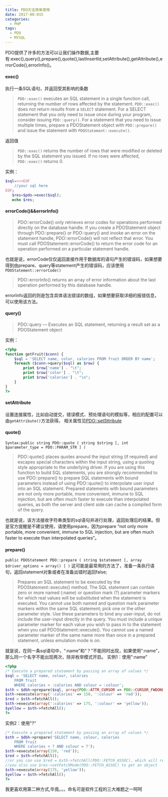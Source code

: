 ```yaml
---
title: PDO方法简单使用
date: 2017-08-015
categories:
  - PHP
tags:
  - PDO
  - MYSQL
---
```


PDO提供了许多的方法可以让我们操作数据,主要有:exec(),query(),prepare(),quote(),lastInsertId,setAttribute(),getAttribute(),errorCode(),errorInfo()。
<!--more-->

#### exec()
执行一条SQL语句，并返回受其影响的条数
>`PDO::exec()` executes an SQL statement in a single function call, returning the number of rows affected by the statement.
`PDO::exec()` does not return results from a `SELECT` statement. For a SELECT statement that you only need to issue once during your program, consider issuing `PDO::query()`. For a statement that you need to issue multiple times, prepare a PDOStatement object with `PDO::prepare()` and issue the statement with `PDOStatement::execute()`.

返回值
>`PDO::exec()` returns the number of rows that were modified or deleted by the SQL statement you issued. If no rows were affected, `PDO::exec()` returns 0.

实例：
```php
$sql=<<<EOF
    //your sql here
EOF;
   $res=$pdo->exec($sql);
   echo $res;
```
#### errorCode()&&errorInfo()

>PDO::errorCode() only retrieves error codes for operations performed directly on the database handle. If you create a PDOStatement object through PDO::prepare() or PDO::query() and invoke an error on the statement handle, PDO::errorCode() will not reflect that error. You must call PDOStatement::errorCode() to return the error code for an operation performed on a particular statement handle.

也就是说，errorCode仅仅返回直接作用于数据库的语句产生的错误码，如果想要得到由prepare、query等statement产生的错误码，应该使用`PDOStatement::errorCode()`

>PDO::errorInfo() returns an array of error information about the last operation performed by this database handle. 

errorInfo返回的则是包含具体语法错误的数组，如果想要获取详细的报错信息，可以使用该方法。

#### query()
>PDO::query — Executes an SQL statement, returning a result set as a PDOStatement object

实例：
```php
<?php
function getFruit($conn) {
    $sql = 'SELECT name, color, calories FROM fruit ORDER BY name';
    foreach ($conn->query($sql) as $row) {
        print $row['name'] . "\t";
        print $row['color'] . "\t";
        print $row['calories'] . "\n";
    }
}
?>
```
#### setAttribute
设置连接属性，比如自动提交，错误模式、预处理语句的模拟等，相应的配置可以由`getAttribute()`方法获得。
相关属性见[PDO::setSttribute](http://php.net/manual/zh/pdo.setattribute.php)

#### quote()
`Syntax:public string PDO::quote ( string $string [, int $parameter_type = PDO::PARAM_STR ] )`
>PDO::quote() places quotes around the input string (if required) and escapes special characters within the input string, using a quoting style appropriate to the underlying driver.
If you are using this function to build SQL statements, you are strongly recommended to use PDO::prepare() to prepare SQL statements with bound parameters instead of using PDO::quote() to interpolate user input into an SQL statement. Prepared statements with bound parameters are not only more portable, more convenient, immune to SQL injection, but are often much faster to execute than interpolated queries, as both the server and client side can cache a compiled form of the query.

也就是说，该方法接收字符串类型的sql语句并进行处理，返回处理后的结果。但是官方提醒是不建议使用，请使用prepare，因为prepare “not only more portable, more convenient, immune to SQL injection, but are often much faster to execute than interpolated queries”。

#### prepare()
`public PDOStatement PDO::prepare ( string $statement [, array $driver_options = array() ] )`
这可能是最常用的方法了，准备一条执行语句，返回statement对象或者在准备出错时返回false;

>Prepares an SQL statement to be executed by the PDOStatement::execute() method. The SQL statement can contain zero or more named (:name) or question mark (?) parameter markers for which real values will be substituted when the statement is executed. You cannot use both named and question mark parameter markers within the same SQL statement; pick one or the other parameter style. Use these parameters to bind any user-input, do not include the user-input directly in the query.
You must include a unique parameter marker for each value you wish to pass in to the statement when you call PDOStatement::execute(). You cannot use a named parameter marker of the same name more than once in a prepared statement, unless emulation mode is on.

就是说，在同一条sql语句中，“:name”和“？”不能同时出现，如果使用":name"，那么同一个名字不能出现两次，除非枚举模式开启。
实例1：使用":name"
```php
<?php
/* Execute a prepared statement by passing an array of values */
$sql = 'SELECT name, colour, calories
    FROM fruit
    WHERE calories < :calories AND colour = :colour';
$sth = $dbh->prepare($sql, array(PDO::ATTR_CURSOR => PDO::CURSOR_FWDONLY));
$sth->execute(array(':calories' => 150, ':colour' => 'red'));
$red = $sth->fetchAll();
$sth->execute(array(':calories' => 175, ':colour' => 'yellow'));
$yellow = $sth->fetchAll();
?>
```
实例2：使用"?"
```php
/* Execute a prepared statement by passing an array of values */
$sth = $dbh->prepare('SELECT name, colour, calories
    FROM fruit
    WHERE calories < ? AND colour = ?');
$sth->execute(array(150, 'red'));
$red = $sth->fetchAll();
//or you can use $red = $sth->fetchAll(PDO::FETCH_ASSOC), which will return an object
//you also use $res->setFetchMode(PDO::FETCH_ASSOC) to get an object
$sth->execute(array(175, 'yellow'));
$yellow = $sth->fetchAll();
?>
```
我更喜欢用第二种方式,毕竟。。。命名可是软件工程的三大难题之一呵呵